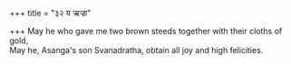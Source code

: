 +++
title = "३२ य ऋज्रा"

+++
May he who gave me two brown steeds together with their cloths of gold,  
     May he, Asanga's son Svanadratha, obtain all joy and high felicities.